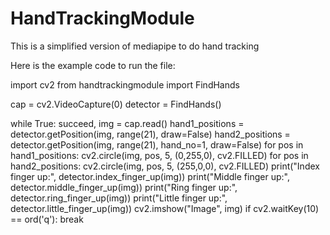 # HandTrackingModule
This is a simplified version of mediapipe to do hand tracking

Here is the example code to run the file:

import cv2
from handtrackingmodule import FindHands

cap = cv2.VideoCapture(0)
detector = FindHands()

while True:
    succeed, img = cap.read()
    hand1_positions = detector.getPosition(img, range(21), draw=False)
    hand2_positions = detector.getPosition(img, range(21), hand_no=1, draw=False)
    for pos in hand1_positions:
        cv2.circle(img, pos, 5, (0,255,0), cv2.FILLED)
    for pos in hand2_positions:
        cv2.circle(img, pos, 5, (255,0,0), cv2.FILLED)
    print("Index finger up:", detector.index_finger_up(img))
    print("Middle finger up:", detector.middle_finger_up(img))
    print("Ring finger up:", detector.ring_finger_up(img))
    print("Little finger up:", detector.little_finger_up(img))
    cv2.imshow("Image", img)
    if cv2.waitKey(10) == ord('q'):
        break


